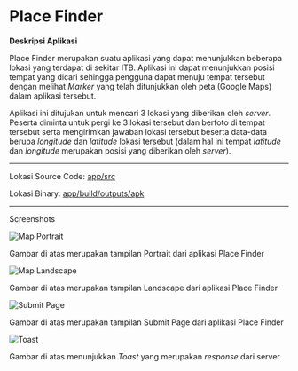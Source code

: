 **Place Finder**
===================

**Deskripsi Aplikasi**

Place Finder merupakan suatu aplikasi yang dapat menunjukkan beberapa lokasi yang terdapat di sekitar ITB. Aplikasi ini dapat menunjukkan posisi tempat yang dicari sehingga pengguna dapat menuju tempat tersebut dengan melihat *Marker* yang telah ditunjukkan oleh peta (Google Maps) dalam aplikasi tersebut.

Aplikasi ini ditujukan untuk mencari 3 lokasi yang diberikan oleh *server*. Peserta diminta untuk pergi ke 3 lokasi tersebut dan berfoto di tempat tersebut serta mengirimkan jawaban lokasi tersebut beserta data-data berupa *longitude* dan *latitude* lokasi tersebut (dalam hal ini tempat *latitude* dan *longitude* merupakan posisi yang diberikan oleh *server*).

----------
Lokasi Source Code: [app/src](http://gitlab.informatika.org/randi_chilyon/Tubes1-Android/tree/master/Maps/app/src)


Lokasi Binary: [app/build/outputs/apk](http://gitlab.informatika.org/randi_chilyon/Tubes1-Android/tree/master/Maps/app/build/outputs/apk)

----------
Screenshots

![Map Portrait](https://photos-2.dropbox.com/t/2/AACBTGCYAi1C_mSZ6R79bxqjPF45RENQASgr9ou49x4Vag/12/168687299/png/32x32/1/_/1/2/12896468_10201498862429104_612312538_o.png/EOigxoABGDcgAigC/he7KelKTyiFE7HP6yTFv6hvJtyXej1KaQ0YsshtuDmg?size_mode=5)

Gambar di atas merupakan tampilan Portrait dari aplikasi Place Finder


![Map Landscape](https://photos-6.dropbox.com/t/2/AAAWM9gIBN9XrZLSREsFMBXwxtnUd4NAO9rLNbtvGOeaVQ/12/168687299/png/32x32/1/_/1/2/12899607_10201498862189098_768777942_o.png/EOigxoABGDcgAigC/rRIttkUMXdZG7tcjrOsXJOBDEhCf86DHut4PgE006PQ?size=800x600&size_mode=3)

Gambar di atas merupakan tampilan Landscape dari aplikasi Place Finder


![Submit Page](https://photos-4.dropbox.com/t/2/AACj9Yo-hdn_dJy6DvdJYh1gqmrj6PVDQU5wKdB0RAJKlA/12/168687299/png/32x32/1/_/1/2/12903743_10201498862069095_780406991_o.png/EOigxoABGDcgAigC/3c07dd-Q4P0qWWJcMww_jEkKRsujBPJa0p3IdWSAmqo?size_mode=5)

Gambar di atas merupakan tampilan Submit Page dari aplikasi Place Finder


![Toast](https://photos-4.dropbox.com/t/2/AAAmdj341oNLxeJUl7CXFW7bzTtzaykGm2Nmit-h8cFs0Q/12/168687299/png/32x32/1/_/1/2/12919325_10201498861989093_1467826926_o.png/EOigxoABGDcgAigC/6evnxPgqqM-oQE9PvGIUrIIW-2H_m3BcfqdFqTH9qhU?size_mode=5)

Gambar di atas menunjukkan *Toast* yang merupakan *response* dari server